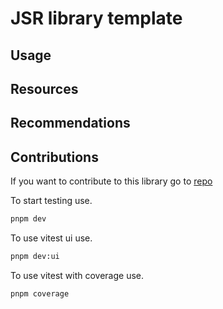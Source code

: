 <!--
   I decided to only have the following sections.
   JSR creates docs and has a way of making the user click to install a file.
   There is no need to do that. 
   Go to https://jsdoc.app for docs. 
  
   The most important tags to remember are 
   
   - @example 
   - @link / @tutorial
   - @deprecated
   - @returns
   - @param
   - @throws
   - @callback
   - @summary
   - @description

This template is uses **vitest** for testing and **semantic-release** for releases.

  When using this template remember to uncomment the publish.yml file.
  Remember to go to the license file and write the current year.

  Before using this repo follow these steps as first time maintainer.

  1. Go to package.json and 
     1. On the package prop cover the word after the slash.
     2. Change that word and all occurrences to the name of the current folder
  2. Go to LICENSE.txt and change 2023 to the current year
  3. Install and update dependencies 

 -->
# JSR library template

<!-- Intro Here -->
## Usage

## Resources

<!-- Write about where to find out about this library here -->

## Recommendations

<!-- Write about what other things to use with this library -->

## Contributions

If you want to contribute to this library go to [repo](https://github.com/louiss0/dummy-jsr.git)

To start testing use.

```sh
pnpm dev
```

To use vitest ui use.

```sh
pnpm dev:ui
```

To use vitest with coverage use.

```sh
pnpm coverage
```
